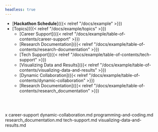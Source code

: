 ```yaml
---
headless: true
---
```


- [**Hackathon Schedule**]({{< relref "/docs/example" >}})
- [Topics]({{< relref "/docs/example/topics" >}})
  - [Career Support]({{< relref "/docs/example/table-of-contents/career-support" >}})
  - [Research Documentation]({{< relref "/docs/example/table-of-contents/research-documentation" >}})
  - [Tech Support]({{< relref "/docs/example/table-of-contents/tech-support" >}})
  - [Visualizing Data and Results]({{< relref "/docs/example/table-of-contents/visualizing-data-and-results" >}})
  - [Dynamic Collaboration]({{< relref "/docs/example/table-of-contents/dynamic-collaboration" >}})
  - [Research Documentation]({{< relref "/docs/example/table-of-contents/research_documentation" >}})

<br />

<br />

x career-support
dynamic-collaboration.md
programming-and-coding.md
research_documentation.md
tech-support.md
visualizing-data-and-results.md